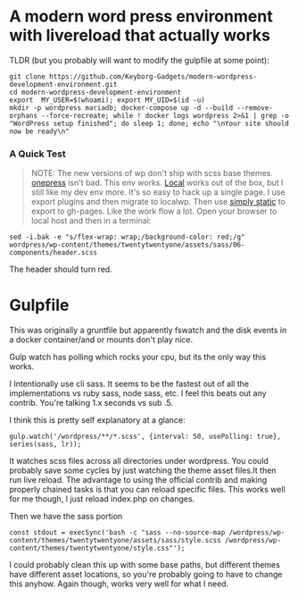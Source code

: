 # A modern word press environment with livereload that actually works
TLDR (but you probably will want to modify the gulpfile at some point):
```
git clone https://github.com/Keyborg-Gadgets/modern-wordpress-development-environment.git
cd modern-wordpress-development-environment
export  MY_USER=$(whoami); export MY_UID=$(id -u)
mkdir -p wordpress mariadb; docker-compose up -d --build --remove-orphans --force-recreate; while ! docker logs wordpress 2>&1 | grep -o "WordPress setup finished"; do sleep 1; done; echo "\nYour site should now be ready\n" 
```

### A Quick Test
> NOTE: The new versions of wp don't ship with scss base themes. [onepress](https://wordpress.org/themes/onepress/) isn't bad. This env works. [Local](https://localwp.com/) works out of the box, but I still like my dev env more. It's so easy to hack up a single page. I use export plugins and then migrate to localwp. Then use [simply static](https://simplystatic.com/) to export to gh-pages. Like the work flow a lot. 
Open your browser to local host and then in a terminal:
```
sed -i.bak -e "s/flex-wrap: wrap;/background-color: red;/g" wordpress/wp-content/themes/twentytwentyone/assets/sass/06-components/header.scss 
```

The header should turn red.


# Gulpfile

This was originally a gruntfile but apparently fswatch and the disk events in a docker container/and or mounts don't play nice.  

Gulp watch has polling which rocks your cpu, but its the only way this works. 

I Intentionally use cli sass. It seems to be the fastest out of all the implementations vs ruby sass, node sass, etc. I feel this beats out any contrib. You're talking 1.x seconds vs sub .5.

I think this is pretty self explanatory at a glance:
```
gulp.watch('/wordpress/**/*.scss', {interval: 50, usePolling: true}, series(sass, lr));
```
It watches scss files across all directories under wordpress. You could probably save some cycles by just watching the theme asset files.It then run live reload. The advantage to using the official contrib and making properly chained tasks is that you can reload specific files. This works well for me though, I just reload index.php on changes. 

Then we have the sass portion

```
const stdout = execSync('bash -c "sass --no-source-map /wordpress/wp-content/themes/twentytwentyone/assets/sass/style.scss /wordpress/wp-content/themes/twentytwentyone/style.css"');
```

I could probably clean this up with some base paths, but different themes have different asset locations, so you're probably going to have to change this anyhow. Again though, works very well for what I need.

